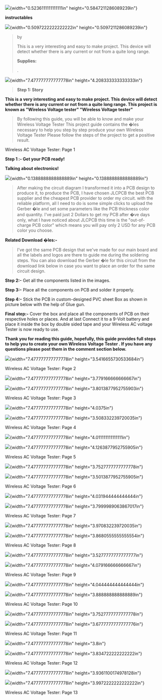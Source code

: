 ![](vertopal_9bcaed33e8184cd99a66f9fa6dcf44f2/media/image1.png){width="0.5236111111111111in"
height="0.5847211286089239in"}

**instructables**

![](vertopal_9bcaed33e8184cd99a66f9fa6dcf44f2/media/image2.png){width="0.5097222222222222in"
height="0.5097211286089239in"}

> by
>
> This is a very interesting and easy to make project. This device will
> detect whether there is any current or not from a quite long range.
>
> **Supplies:**
>
> .

![](vertopal_9bcaed33e8184cd99a66f9fa6dcf44f2/media/image3.png){width="7.477777777777778in"
height="4.208333333333333in"}

> **Step 1: Story**

**This is a very interesting and easy to make project. This device will
detect whether there is any current or not from a quite long range. This
project is known as \"Wireless Voltage tester\" \"Wireless Voltage
tester\"**

> By following this guide, you will be able to know and make your
> Wireless Voltage Tester This project guide contains the �les necessary
> to help you step by step produce your own Wireless Voltage Tester
> Please follow the steps of the project to get a positive result.

Wireless AC Voltage Tester: Page 1

**Step 1 :- Get your PCB ready!**

**Talking about electronics!**

![](vertopal_9bcaed33e8184cd99a66f9fa6dcf44f2/media/image4.png){width="0.1388888888888889in"
height="0.1388888888888889in"}

> After making the circuit diagram I transformed it into a PCB design to
> produce it, to produce the PCB, I have chosen JLCPCB the best PCB
> supplier and the cheapest PCB provider to order my circuit. with the
> reliable platform, all I need to do is some simple clicks to upload
> the Gerber �le and set some parameters like the PCB thickness color
> and quantity. I've paid just 2 Dollars to get my PCB after �ve days
> only, what I have noticed about JLCPCB this time is the
> \"out-of-charge PCB color\" which means you will pay only 2 USD for
> any PCB color you choose.

**Related Download �les:-**

> I've got the same PCB design that we've made for our main board and
> all the labels and logos are there to guide me during the soldering
> steps. You can also download the Gerber �le for this circuit from the
> download link below in case you want to place an order for the same
> circuit design.

**Step 2:-** Get all the components listed in the images.

**Step 3:-** Place all the components on PCB and solder it properly.

**Step 4:-** Stick the PCB in custom-designed PVC sheet Box as shown in
picture below with the help of Glue gun.

**Final step:-** Cover the box and place all the components of PCB on
their respective holes or places. And at last Connect it to a 9-Volt
battery and place it inside the box by double sided tape and your
Wireless AC voltage Tester is now ready to use.

**Thank you for reading this guide, hopefully, this guide provides full
steps to help you to create your own Wireless Voltage Tester . If you
have any questions please post them in the comment section below.**

![](vertopal_9bcaed33e8184cd99a66f9fa6dcf44f2/media/image5.png){width="7.477777777777778in"
height="3.5416655730533684in"}

Wireless AC Voltage Tester: Page 2

![](vertopal_9bcaed33e8184cd99a66f9fa6dcf44f2/media/image6.png){width="7.477777777777778in"
height="3.779166666666667in"}

![](vertopal_9bcaed33e8184cd99a66f9fa6dcf44f2/media/image7.png){width="7.477777777777778in"
height="3.8013877952755903in"}

Wireless AC Voltage Tester: Page 3

![](vertopal_9bcaed33e8184cd99a66f9fa6dcf44f2/media/image8.png){width="7.477777777777778in"
height="4.0375in"}

![](vertopal_9bcaed33e8184cd99a66f9fa6dcf44f2/media/image9.png){width="7.477777777777778in"
height="3.508332239720035in"}

Wireless AC Voltage Tester: Page 4

![](vertopal_9bcaed33e8184cd99a66f9fa6dcf44f2/media/image10.png){width="7.477777777777778in"
height="4.011111111111111in"}

![](vertopal_9bcaed33e8184cd99a66f9fa6dcf44f2/media/image11.png){width="7.477777777777778in"
height="4.1263877952755905in"}

Wireless AC Voltage Tester: Page 5

![](vertopal_9bcaed33e8184cd99a66f9fa6dcf44f2/media/image12.png){width="7.477777777777778in"
height="3.7527777777777778in"}

![](vertopal_9bcaed33e8184cd99a66f9fa6dcf44f2/media/image13.png){width="7.477777777777778in"
height="3.5013877952755905in"}

Wireless AC Voltage Tester: Page 6

![](vertopal_9bcaed33e8184cd99a66f9fa6dcf44f2/media/image14.png){width="7.477777777777778in"
height="4.031944444444444in"}

![](vertopal_9bcaed33e8184cd99a66f9fa6dcf44f2/media/image15.png){width="7.477777777777778in"
height="3.7999989063867017in"}

Wireless AC Voltage Tester: Page 7

![](vertopal_9bcaed33e8184cd99a66f9fa6dcf44f2/media/image16.png){width="7.477777777777778in"
height="3.970832239720035in"}

![](vertopal_9bcaed33e8184cd99a66f9fa6dcf44f2/media/image17.png){width="7.477777777777778in"
height="3.8680555555555554in"}

Wireless AC Voltage Tester: Page 8

![](vertopal_9bcaed33e8184cd99a66f9fa6dcf44f2/media/image18.png){width="7.477777777777778in"
height="3.5277777777777777in"}

![](vertopal_9bcaed33e8184cd99a66f9fa6dcf44f2/media/image19.png){width="7.477777777777778in"
height="4.079166666666667in"}

Wireless AC Voltage Tester: Page 9

![](vertopal_9bcaed33e8184cd99a66f9fa6dcf44f2/media/image20.png){width="7.477777777777778in"
height="4.044444444444444in"}

![](vertopal_9bcaed33e8184cd99a66f9fa6dcf44f2/media/image21.png){width="7.477777777777778in"
height="3.888888888888889in"}

Wireless AC Voltage Tester: Page 10

![](vertopal_9bcaed33e8184cd99a66f9fa6dcf44f2/media/image12.png){width="7.477777777777778in"
height="3.7527777777777778in"}

![](vertopal_9bcaed33e8184cd99a66f9fa6dcf44f2/media/image22.png){width="7.477777777777778in"
height="3.6777777777777776in"}

Wireless AC Voltage Tester: Page 11

![](vertopal_9bcaed33e8184cd99a66f9fa6dcf44f2/media/image15.png){width="7.477777777777778in"
height="3.8in"}

![](vertopal_9bcaed33e8184cd99a66f9fa6dcf44f2/media/image23.png){width="7.477777777777778in"
height="3.834722222222222in"}

Wireless AC Voltage Tester: Page 12

![](vertopal_9bcaed33e8184cd99a66f9fa6dcf44f2/media/image24.png){width="7.477777777777778in"
height="3.9361100174978128in"}

![](vertopal_9bcaed33e8184cd99a66f9fa6dcf44f2/media/image25.png){width="7.477777777777778in"
height="3.9972222222222222in"}

Wireless AC Voltage Tester: Page 13
